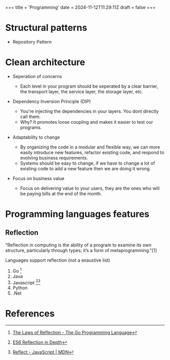 +++
title = 'Programming'
date = 2024-11-12T11:29:11Z
draft = false
+++

# Structural patterns

- Repository Pattern

# Clean architecture

- Seperation of concerns
    - Each level in your program should be seperated by a clear barrier, the transport layer, the service layer, the storage layer, etc.

- Dependency Inversion Principle (DIP)
    - You're injecting the dependencies in your layers. You dont directly call them.
    - Why? It promotes loose coupling and makes it easier to test our programs.

- Adaptability to change
    - By organizing the code in a modular and flexible way, we can more easily introduce new features, refactor existing code, and respond to evolving business requirements.
    - Systems should be easy to change, if we have to change a lot of existing code to add a new feature then we are doing it wrong.

- Focus on business value
    - Focus on delivering value to your users, they are the ones who will be paying bills at the end of the month.


# Programming languages features

## Reflection

"Reflection in computing is the ability of a program to examine its own structure, particularly through types; it’s a form of metaprogramming."[1]

Languages support reflection (not a exaustive list)

1. Go [^1]
2. Java
3. Javascript [^2][^3]
4. Python
5. .Net

# References

[^1]:[The Laws of Reflection - The Go Programming Language](https://go.dev/blog/laws-of-reflection)
[^2]:[ES6 Reflection in Depth](https://ponyfoo.com/articles/es6-reflection-in-depth)
[^3]:[Reflect - JavaScript | MDN](https://developer.mozilla.org/en-US/docs/Web/JavaScript/Reference/Global_Objects/Reflect)
